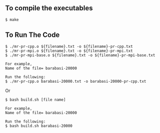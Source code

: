 ## To compile the executables

```
$ make

``` 

## To Run The Code

```
$ ./mr-pr-cpp.o ${filename}.txt -o ${filename}-pr-cpp.txt
$ ./mr-pr-mpi.o ${filename}.txt -o ${filename}-pr-mpi.txt
$ ./mr-pr-mpi-base.o ${filename}.txt -o ${filename}-pr-mpi-base.txt

For example,
Name of the file= barabasi-20000

Run the following:
$ ./mr-pr-cpp.o barabasi-20000.txt -o barabasi-20000-pr-cpp.txt
``` 

Or

```
$ bash build.sh [file name] 

For example,
Name of the file= barabasi-20000

Run the following:
$ bash build.sh barabasi-20000


``` 